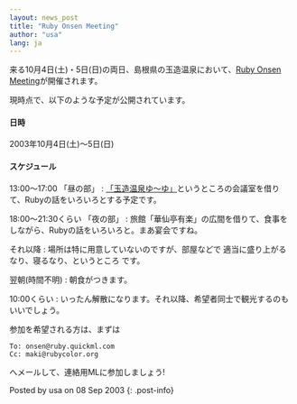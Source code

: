 ```yaml
---
layout: news_post
title: "Ruby Onsen Meeting"
author: "usa"
lang: ja
---
```


来る10月4日(土)・5日(日)の両日、島根県の玉造温泉において、[Ruby Onsen Meeting][1]が開催されます。

現時点で、以下のような予定が公開されています。

#### 日時

2003年10月4日(土)〜5日(日)

#### スケジュール

13:00〜17:00 「昼の部」
: [「玉造温泉ゆ〜ゆ」][2]というところの会議室を借りて、Rubyの話をいろいろとする予定です。

18:00〜21:30くらい 「夜の部」
: 旅館「華仙亭有楽」の広間を借りて、食事をしながら、Rubyの話をいろいろと。まあ宴会ですね。

それ以降
: 場所は特に用意していないのですが、部屋などで 適当に盛り上がるなり、寝るなり、というところ です。

翌朝(時間不明)
: 朝食がつきます。

10:00くらい
: いったん解散になります。それ以降、希望者同士で観光するのもいいでしょう。

参加を希望される方は、まずは

    To: onsen@ruby.quickml.com
    Cc: maki@rubycolor.org

へメールして、連絡用MLに参加しましょう!

Posted by usa on 08 Sep 2003
{: .post-info}



[1]: http://rwiki.jin.gr.jp/cgi-bin/rw-cgi.rb?cmd=view;name=Ruby+Onsen+Meeting 
[2]: http://www.web-sanin.co.jp/sight/spa/yuuyu/ 
